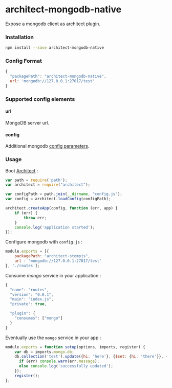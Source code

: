 architect-mongodb-native
========================

Expose a mongodb client as architect plugin.


### Installation

```sh
npm install --save architect-mongodb-native
```
### Config Format
```js
{
  "packagePath": "architect-mongodb-native",
  url: 'mongodb://127.0.0.1:27017/test'
}
```

### Supported config elements

#### url
MongoDB server url.

#### config
Additional mongodb [config parameters](http://mongodb.github.io/node-mongodb-native/api-generated/mongoclient.html#constructor).

### Usage

Boot [Architect](https://github.com/c9/architect) :

```js
var path = require('path');
var architect = require("architect");

var configPath = path.join(__dirname, "config.js");
var config = architect.loadConfig(configPath);

architect.createApp(config, function (err, app) {
    if (err) {
        throw err;
    }
    console.log('application started');
});
```

Configure mongodb with `config.js` :

```js
module.exports = [{
    packagePath: "architect-stompjs",
    url : 'mongodb://127.0.0.1:27017/test'
}, './routes'];
```

Consume *mongo* service in your application :

```js
{
  "name": "routes",
  "version": "0.0.1",
  "main": "index.js",
  "private": true,

  "plugin": {
    "consumes": ["mongo"]
  }
}
```

Eventually use the `mongo` service in your app :

```js
module.exports = function setup(options, imports, register) {
    var db = imports.mongo.db;
    db.collection('test').update({hi: 'here'}, {$set: {hi: 'there'}}, {w:1}, function(err) {
      if (err) console.warn(err.message);
      else console.log('successfully updated');
    });
    register();
};
```